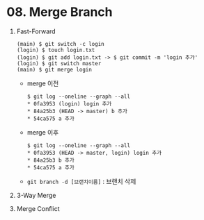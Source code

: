 # 08. Merge Branch

1. Fast-Forward

   ```
   (main) $ git switch -c login
   (login) $ touch login.txt
   (login) $ git add login.txt -> $ git commit -m 'login 추가'
   (login) $ git switch master
   (main) $ git merge login
   ```

   - merge 이전

     ```
     $ git log --oneline --graph --all
     * 0fa3953 (login) login 추가
     * 84a25b3 (HEAD -> master) b 추가
     * 54ca575 a 추가
     ```

   - merge 이후

     ```
     $ git log --oneline --graph --all
     * 0fa3953 (HEAD -> master, login) login 추가
     * 84a25b3 b 추가
     * 54ca575 a 추가
     ```

   - `git branch -d [브랜치이름]` : 브랜치 삭제

2. 3-Way Merge

3. Merge Conflict

